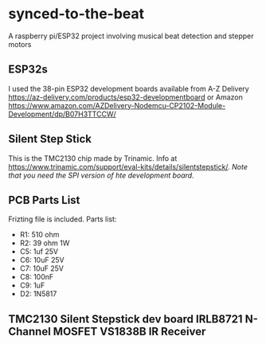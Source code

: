 # synced-to-the-beat
A raspberry pi/ESP32 project involving musical beat detection and stepper motors

## ESP32s
I used the 38-pin ESP32 development boards available from A-Z Delivery https://az-delivery.com/products/esp32-developmentboard or Amazon https://www.amazon.com/AZDelivery-Nodemcu-CP2102-Module-Development/dp/B07H3TTCCW/

## Silent Step Stick
This is the TMC2130 chip made by Trinamic. Info at https://www.trinamic.com/support/eval-kits/details/silentstepstick/. _Note that you need the SPI version of hte development board._

## PCB Parts List
Frizting file is included. Parts list:
- R1: 510 ohm
- R2: 39 ohm  1W
- C5: 1uf 25V
- C6: 10uF 25V
- C7: 10uF 25V
- C8: 100nF
- C9: 1uF
- D2: 1N5817

TMC2130 Silent Stepstick dev board
IRLB8721 N-Channel MOSFET
VS1838B IR Receiver
- 
